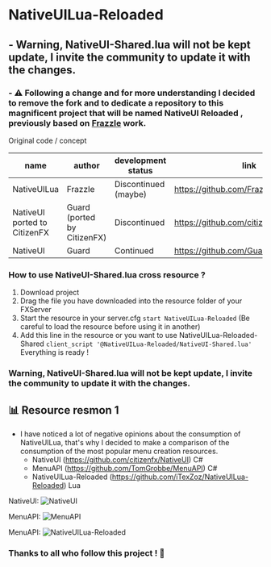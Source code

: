 # NativeUILua-Reloaded

## - Warning, NativeUI-Shared.lua will not be kept update, I invite the community to update it with the changes. 

### - ⚠️ Following a change and for more understanding I decided to remove the fork and to dedicate a repository to this magnificent project that will be named NativeUI Reloaded , previously based on [FrazzIe](https://github.com/FrazzIe) work.

Original code / concept
 
 | name                         	| author                      	| development status   	| link                                   	| language 	|
 |------------------------------	|-----------------------------	|----------------------	|----------------------------------------	|----------	|
 | NativeUILua                  	| FrazzIe                     	| Discontinued (maybe) 	| https://github.com/FrazzIe/NativeUILua 	| Lua      	|
 | NativeUI ported to CitizenFX 	| Guard (ported by CitizenFX) 	| Discontinued         	| https://github.com/citizenfx/NativeUI  	| C#       	|
 | NativeUI                     	| Guard                       	| Continued            	| https://github.com/Guad/NativeUI       	| C#       	|

### How to use NativeUI-Shared.lua cross resource ?
1) Download project
2) Drag the file you have downloaded into the resource folder of your FXServer  
3) Start the resource in your server.cfg `start NativeUILua-Reloaded` (Be careful to load the resource before using it in another)
4) Add this line in the resource or you want to use NativeUILua-Reloaded-Shared `client_script '@NativeUILua-Reloaded/NativeUI-Shared.lua'`
Everything is ready !

### Warning, NativeUI-Shared.lua will not be kept update, I invite the community to update it with the changes. 

## 📊 Resource resmon 1 

- I have noticed a lot of negative opinions about the consumption of NativeUILua, that's why I decided to make a comparison of the consumption of the most popular menu creation resources. 
   - NativeUI (https://github.com/citizenfx/NativeUI) C#
   - MenuAPI (https://github.com/TomGrobbe/MenuAPI) C#
   - NativeUILua-Reloaded (https://github.com/iTexZoz/NativeUILua-Reloaded) Lua
   
NativeUI: ![NativeUI](https://cdn.discordapp.com/attachments/517337306911473665/541986414099693587/unknown.png)

MenuAPI: ![MenuAPI](https://cdn.discordapp.com/attachments/517337306911473665/541984613124407297/unknown.png)

MenuAPI: ![NativeUILua-Reloaded](https://cdn.discordapp.com/attachments/517337306911473665/541981429027045407/unknown.png)

### Thanks to all who follow this project ! 🖤
